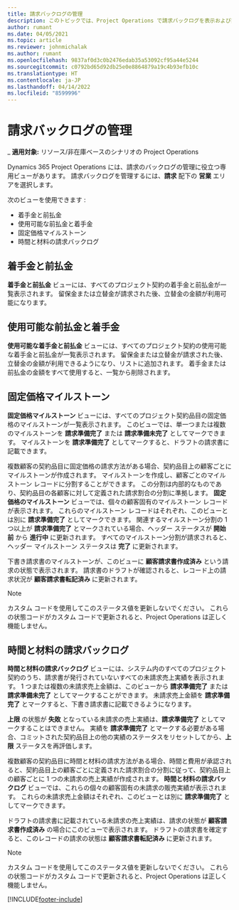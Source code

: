 ```yaml
---
title: 請求バックログの管理
description: このトピックでは、Project Operations で請求バックログを表示および操作する方法について説明します。
author: rumant
ms.date: 04/05/2021
ms.topic: article
ms.reviewer: johnmichalak
ms.author: rumant
ms.openlocfilehash: 9837af0d3c0b2476edab35a53092cf95a44e5244
ms.sourcegitcommit: c0792bd65d92db25e0e8864879a19c4b93efb10c
ms.translationtype: HT
ms.contentlocale: ja-JP
ms.lasthandoff: 04/14/2022
ms.locfileid: "8599996"
---
```

# <a name="manage-billing-backlog"></a>請求バックログの管理

_ **適用対象:** リソース/非在庫ベースのシナリオの Project Operations

Dynamics 365 Project Operations には、請求のバックログの管理に役立つ専用ビューがあります。 請求バックログを管理するには、**請求** 配下の **営業** エリアを選択します。 

次のビューを使用できます :

- 着手金と前払金
- 使用可能な前払金と着手金
- 固定価格マイルストーン
- 時間と材料の請求バックログ

## <a name="retainers-and-advances"></a>着手金と前払金

**着手金と前払金** ビューには、すべてのプロジェクト契約の着手金と前払金が一覧表示されます。 留保金または立替金が請求された後、立替金の金額が利用可能になります。

## <a name="available-retainers-and-advances"></a>使用可能な前払金と着手金

**使用可能な着手金と前払金** ビューには、すべてのプロジェクト契約の使用可能な着手金と前払金が一覧表示されます。 留保金または立替金が請求された後、立替金の金額が利用できるようになり、リストに追加されます。 着手金または前払金の金額をすべて使用すると、一覧から削除されます。

## <a name="fixed-price-milestones"></a>固定価格マイルストーン

**固定価格マイルストーン** ビューには、すべてのプロジェクト契約品目の固定価格のマイルストーンが一覧表示されます。 このビューでは、単一つまたは複数のマイルストーンを **請求準備完了** または **請求準備未完了** としてマークできます。 マイルストーンを **請求準備完了** としてマークすると、ドラフトの請求書に記載できます。

複数顧客の契約品目に固定価格の請求方法がある場合、契約品目上の顧客ごとにマイルストーンが作成されます。 マイルストーンを作成し、顧客ごとのマイルストーン レコードに分割することができます。 この分割は内部的なものであり、契約品目の各顧客に対して定義された請求割合の分割に準拠します。 **固定価格のマイルストーン** ビューでは、個々の顧客固有のマイルストーン レコードが表示されます。 これらのマイルストーン レコードはそれぞれ、このビューとは別に **請求準備完了** としてマークできます。 関連するマイルストーン分割の 1 つ以上が **請求準備完了** とマークされている場合、ヘッダー ステータスが **開始前** から **進行中** に更新されます。 すべてのマイルストーン分割が請求されると、ヘッダー マイルストーン ステータスは **完了** に更新されます。

下書き請求書のマイルストーンが、このビューに **顧客請求書作成済み** という請求の状態で表示されます。 請求書のドラフトが確認されると、レコード上の請求状況が **顧客請求書転記済み** に更新されます。 

> [!NOTE] 
> カスタム コードを使用してこのステータス値を更新しないでください。 これらの状態コードがカスタム コードで更新されると、Project Operations は正しく機能しません。

## <a name="time-and-material-billing-backlog"></a>時間と材料の請求バックログ

**時間と材料の請求バックログ** ビューには、システム内のすべてのプロジェクト契約のうち、請求書が発行されていないすべての未請求売上実績を表示されます。 1 つまたは複数の未請求売上金額は、このビューから **請求準備完了** または **請求準備未完了** としてマークすることができます。 未請求売上金額を **請求準備完了** とマークすると、下書き請求書に記載できるようになります。

**上限** の状態が **失敗** となっている未請求の売上実績は、**請求準備完了** としてマークすることはできません。 実績を **請求準備完了** とマークする必要がある場合、コミットされた契約品目上の他の実績のステータスをリセットしてから、**上限** ステータスを再評価します。

複数顧客の契約品目に時間と材料の請求方法がある場合、時間と費用が承認されると、契約品目上の顧客ごとに定義された請求割合の分割に従って、契約品目上の顧客ごとに 1 つの未請求の売上実績が作成されます。 **時間と材料の請求バックログ** ビューでは、これらの個々の顧客固有の未請求の販売実績が表示されます。 これらの未請求売上金額はそれぞれ、このビューとは別に **請求準備完了** としてマークできます。

ドラフトの請求書に記載されている未請求の売上実績は、請求の状態が **顧客請求書作成済み** の場合にこのビューで表示されます。 ドラフトの請求書を確定すると、このレコードの請求の状態は **顧客請求書転記済み** に更新されます。 

> [!NOTE] 
> カスタム コードを使用してこのステータス値を更新しないでください。 これらの状態コードがカスタム コードで更新されると、Project Operations は正しく機能しません。


[!INCLUDE[footer-include](../includes/footer-banner.md)]
